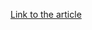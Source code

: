 [Link to the article](https://labs.bitdefender.com/2020/09/apps-on-google-play-tainted-with-cerberus-banker-malware/)
